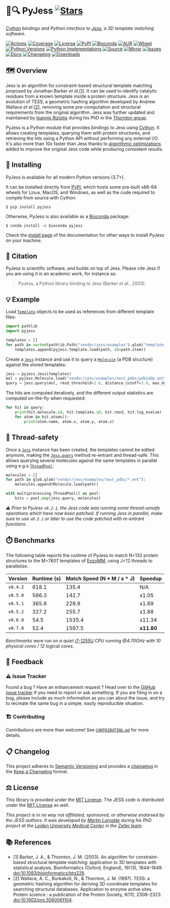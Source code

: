 # 🐍🔍 PyJess [![Stars](https://img.shields.io/github/stars/althonos/pyjess.svg?style=social&maxAge=3600&label=Star)](https://github.com/althonos/pyjess/stargazers)

*[Cython](https://cython.org/) bindings and Python interface to [Jess](https://github.com/iriziotis/jess), a 3D template matching software.*

[![Actions](https://img.shields.io/github/actions/workflow/status/althonos/pyjess/test.yml?branch=main&logo=github&style=flat-square&maxAge=300)](https://github.com/althonos/pyjess/actions)
[![Coverage](https://img.shields.io/codecov/c/gh/althonos/pyjess?style=flat-square&maxAge=3600&logo=codecov)](https://codecov.io/gh/althonos/pyjess/)
[![License](https://img.shields.io/badge/license-MIT-blue.svg?style=flat-square&maxAge=2678400)](https://choosealicense.com/licenses/mit/)
[![PyPI](https://img.shields.io/pypi/v/pyjess.svg?style=flat-square&maxAge=3600&logo=PyPI)](https://pypi.org/project/pyjess)
[![Bioconda](https://img.shields.io/conda/vn/bioconda/pyjess?style=flat-square&maxAge=3600&logo=anaconda)](https://anaconda.org/bioconda/pyjess)
[![AUR](https://img.shields.io/aur/version/python-pyjess?logo=archlinux&style=flat-square&maxAge=3600)](https://aur.archlinux.org/packages/python-pyjess)
[![Wheel](https://img.shields.io/pypi/wheel/pyjess.svg?style=flat-square&maxAge=3600)](https://pypi.org/project/pyjess/#files)
[![Python Versions](https://img.shields.io/pypi/pyversions/pyjess.svg?style=flat-square&maxAge=600&logo=python)](https://pypi.org/project/pyjess/#files)
[![Python Implementations](https://img.shields.io/pypi/implementation/pyjess.svg?style=flat-square&maxAge=600&label=impl)](https://pypi.org/project/pyjess/#files)
[![Source](https://img.shields.io/badge/source-GitHub-303030.svg?maxAge=2678400&style=flat-square)](https://github.com/althonos/pyjess/)
[![Mirror](https://img.shields.io/badge/mirror-LUMC-003EAA.svg?maxAge=2678400&style=flat-square)](https://git.lumc.nl/mflarralde/pyjess/)
[![Issues](https://img.shields.io/github/issues/althonos/pyjess.svg?style=flat-square&maxAge=600)](https://github.com/althonos/pyjess/issues)
[![Docs](https://img.shields.io/readthedocs/pyjess/latest?style=flat-square&maxAge=600)](https://pyjess.readthedocs.io)
[![Changelog](https://img.shields.io/badge/keep%20a-changelog-8A0707.svg?maxAge=2678400&style=flat-square)](https://github.com/althonos/pyjess/blob/main/CHANGELOG.md)
[![Downloads](https://img.shields.io/badge/dynamic/regex?url=https%3A%2F%2Fpepy.tech%2Fprojects%2Fpyjess&search=%5B0-9%5D%2B.%5B0-9%5D%2B(k%7CM)&style=flat-square&label=downloads&color=303f9f&cacheSeconds=86400)](https://pepy.tech/project/pyjess)


## 🗺️ Overview

Jess is an algorithm for constraint-based structural template matching
proposed by Jonathan Barker *et al.*[\[1\]](#ref1). It can be used to identify
catalytic residues from a known template inside a protein structure. Jess
is an evolution of TESS, a geometric hashing algorithm developed by
Andrew Wallace *et al.*[\[2\]](#ref2), removing some pre-computation and
structural requirements from the original algorithm. Jess was further
updated and maintained by [Ioannis Riziotis](https://github.com/iriziotis)
during his PhD in the [Thornton group](https://www.ebi.ac.uk/research/thornton/).

PyJess is a Python module that provides bindings to Jess using
[Cython](https://cython.org/). It allows creating templates, querying them
with protein structures, and retrieving the hits using a Python API without
performing any external I/O. It's also more than 10x faster than Jess thanks to
[algorithmic optimizations](https://pyjess.readthedocs.io/en/latest/guide/optimizations.html)
added to improve the original Jess code while producing consistent results.


## 🔧 Installing

PyJess is available for all modern Python versions (3.7+).

It can be installed directly from [PyPI](https://pypi.org/project/pyjess/),
which hosts some pre-built x86-64 wheels for Linux, MacOS, and Windows,
as well as the code required to compile from source with Cython:
```console
$ pip install pyjess
```

Otherwise, PyJess is also available as a [Bioconda](https://bioconda.github.io/)
package:
```console
$ conda install -c bioconda pyjess
```

Check the [*install* page](https://pyjess.readthedocs.io/en/stable/guide/install.html)
of the documentation for other ways to install PyJess on your machine.


## 🔖 Citation

PyJess is scientific software, and builds on top of Jess. Please cite
Jess if you are using it in an academic work, for instance as:

> PyJess, a Python library binding to Jess (Barker *et al.*, 2003).


## 💡 Example

Load [`Template`](https://pyjess.readthedocs.io/en/latest/api/template.html#pyjess.Template) 
objects to be used as references from different template files:

```python
import pathlib
import pyjess

templates = []
for path in sorted(pathlib.Path("vendor/jess/examples").glob("template_*.qry")):
    templates.append(pyjess.Template.load(path, id=path.stem))
```

Create a [`Jess`](https://pyjess.readthedocs.io/en/latest/api/jess.html#pyjess.Jess) instance and use it to query a [`Molecule`](https://pyjess.readthedocs.io/en/latest/api/molecule.html#pyjess.Molecule) (a PDB structure)
against the stored templates:

```python
jess = pyjess.Jess(templates)
mol = pyjess.Molecule.load("vendor/jess/examples/test_pdbs/pdb1a0p.ent")
query = jess.query(mol, rmsd_threshold=2.0, distance_cutoff=3.0, max_dynamic_distance=3.0)
```

The hits are computed iteratively, and the different output statistics are
computed on-the-fly when requested:

```python
for hit in query:
    print(hit.molecule.id, hit.template.id, hit.rmsd, hit.log_evalue)
    for atom in hit.atoms():
        print(atom.name, atom.x, atom.y, atom.z)
```


## 🧶 Thread-safety

Once a [`Jess`](https://pyjess.readthedocs.io/en/latest/api/jess.html#pyjess.Jess) 
instance has been created, the templates cannot be edited anymore,
making the [`Jess.query`](https://pyjess.readthedocs.io/en/latest/api/jess.html#pyjess.Jess.query) method re-entrant and thread-safe. This allows querying 
several molecules against the same templates in parallel using e.g a 
[`ThreadPool`](https://docs.python.org/3/library/multiprocessing.html#multiprocessing.pool.ThreadPool):

```python
molecules = []
for path in glob.glob("vendor/jess/examples/test_pdbs/*.ent"):
    molecules.append(Molecule.load(path))

with multiprocessing.ThreadPool() as pool:
    hits = pool.map(jess.query, molecules)
```

*⚠️ Prior to PyJess `v0.2.1`, the Jess code was running some thread-unsafe operations which have now been patched.
If running Jess in parallel, make sure to use `v0.2.1` or later to use the code patched with re-entrant functions*.

## ⏱️ Benchmarks

The following table reports the runtime of PyJess to match N=132 protein 
structures to the M=7607 templates of 
[EnzyMM](https://github.com/RayHackett/enzymm), using J=12 threads to parallelize.

| Version     | Runtime (s) | Match Speed (N * M / s * J) | Speedup     |
| ----------- | ----------- | --------------------------- | ----------- |
| ``v0.4.2``  | 618.1       | 135.4                       | N/A         |
| ``v0.5.0``  | 586.3       | 142.7                       | x1.05       |
| ``v0.5.1``  | 365.6       | 228.9                       | x1.69       |
| ``v0.5.2``  | 327.2       | 255.7                       | x1.88       |
| ``v0.6.0``  | 54.5        | 1535.4                      | x11.34      |
| ``v0.7.0``  | 52.4        | 1597.5                      | **x11.80**  |

*Benchmarks were run on a quiet [i7-1255U](https://www.intel.com/content/www/us/en/products/sku/226259/intel-core-i71255u-processor-12m-cache-up-to-4-70-ghz/specifications.html) 
CPU running @4.70GHz with 10 physical cores / 12 logical cores.*

## 💭 Feedback

### ⚠️ Issue Tracker

Found a bug ? Have an enhancement request ? Head over to the [GitHub issue tracker](https://github.com/althonos/pyjess/issues)
if you need to report or ask something. If you are filing in on a bug,
please include as much information as you can about the issue, and try to
recreate the same bug in a simple, easily reproducible situation.


### 🏗️ Contributing

Contributions are more than welcome! See
[`CONTRIBUTING.md`](https://github.com/althonos/pyjess/blob/main/CONTRIBUTING.md)
for more details.


## 📋 Changelog

This project adheres to [Semantic Versioning](http://semver.org/spec/v2.0.0.html)
and provides a [changelog](https://github.com/althonos/pyjess/blob/main/CHANGELOG.md)
in the [Keep a Changelog](http://keepachangelog.com/en/1.0.0/) format.


## ⚖️ License

This library is provided under the [MIT License](https://choosealicense.com/licenses/mit/). 
The JESS code is distributed under the [MIT License](https://choosealicense.com/licenses/mit/) as well.

*This project is in no way not affiliated, sponsored, or otherwise endorsed
by the JESS authors. It was developed
by [Martin Larralde](https://github.com/althonos/) during his PhD project
at the [Leiden University Medical Center](https://www.lumc.nl/en/) in
the [Zeller team](https://github.com/zellerlab).*


## 📚 References

- <a id="ref1">\[1\]</a> Barker, J. A., & Thornton, J. M. (2003). An algorithm for constraint-based structural template matching: application to 3D templates with statistical analysis. Bioinformatics (Oxford, England), 19(13), 1644–1649. [doi:10.1093/bioinformatics/btg226](https://doi.org/10.1093/bioinformatics/btg226).
- <a id="ref2">\[2\]</a> Wallace, A. C., Borkakoti, N., & Thornton, J. M. (1997). TESS: a geometric hashing algorithm for deriving 3D coordinate templates for searching structural databases. Application to enzyme active sites. Protein science : a publication of the Protein Society, 6(11), 2308–2323. [doi:10.1002/pro.5560061104](https://doi.org/10.1002/pro.5560061104).
